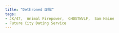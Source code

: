 ```yaml
---
title: "Dethroned 废黜"
tags:
- JK/47,  Animal Firepower,  GHOSTWVLF,  Sam Haine
- Future City Dating Service
---
```


